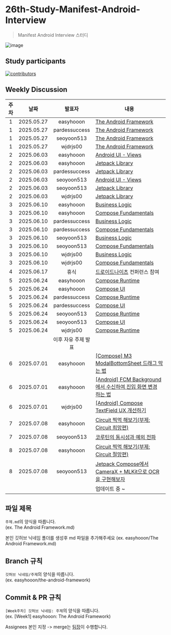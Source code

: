 # 26th-Study-Manifest-Android-Interview
> Manifest Android Interview 스터디

![image](https://github.com/user-attachments/assets/2c657bf2-1f45-412d-a84c-b3775bf25861)

## Study participants
[![contributors](https://contrib.rocks/image?repo=YAPP-Github/26th-Study-Manifest-Android-Interview)](https://github.com/YAPP-Github/26th-Study-Manifest-Android-Interview/contributors)

## Weekly Discussion
| 주차 | 날짜 | 발표자 | 내용 |
  | :-------------: | :-------------: |:-:| ------------- |
| 1 | 2025.05.27 | easyhooon | [The Android Framework](https://velog.io/@mraz3068/The-Android-Framework) |
| 1 | 2025.05.27 | pardessuccess | [The Android Framework](https://github.com/YAPP-Github/26th-Study-Manifest-Android-Interview/blob/main/pardessuccess/the-android-framework.md) |
| 1 | 2025.05.27 | seoyoon513 | [The Android Framework](https://admitted-guppy-255.notion.site/Android-Framework-1ff5e09041be80a0b523e6594849b033?pvs=4) |
| 1 | 2025.05.27 | wjdrjs00 | [The Android Framework](https://github.com/YAPP-Github/26th-Study-Manifest-Android-Interview/blob/main/wjdrjs00/The%20Android%20Framework.md) |
| 2 | 2025.06.03 | easyhooon | [Android UI - Views](https://velog.io/@mraz3068/Android-UI-Views) |
| 2 | 2025.06.03 | easyhooon | [Jetpack Library](https://velog.io/@mraz3068/Android-Jetpack-Library-53fndzvv) |
| 2 | 2025.06.03 | pardessuccess | [Jetpack Library](https://velog.io/@zkwhdgur2/Jetpack-Library) |
| 2 | 2025.06.03 | seoyoon513 | [Android UI - Views](https://admitted-guppy-255.notion.site/Android-UI-Views-2025e09041be80ee9dd3ea03f00ef581) |
| 2 | 2025.06.03 | seoyoon513 | [Jetpack Library](https://admitted-guppy-255.notion.site/Jetpack-Library-2025e09041be80ba9b81ee7ffaafe1b7) |
| 2 | 2025.06.03 | wjdrjs00 | [Jetpack Library](https://github.com/YAPP-Github/26th-Study-Manifest-Android-Interview/blob/main/wjdrjs00/Jetpack%20Library.md) |
| 3 | 2025.06.10 | easyhooon | [Business Logic](https://velog.io/@mraz3068/Android-Business-Logic) |
| 3 | 2025.06.10 | easyhooon | [Compose Fundamentals](https://velog.io/@mraz3068/Android-Compose-Fundametals) |
| 3 | 2025.06.10 | pardessuccess | [Business Logic](https://velog.io/@zkwhdgur2/Android-Manifest-Interview-Business-Logic) |
| 3 | 2025.06.10 | pardessuccess | [Compose Fundamentals](https://velog.io/@zkwhdgur2/Android-Manifest-Interview-Compose-Fundamentals) |
| 3 | 2025.06.10 | seoyoon513 | [Business Logic](https://admitted-guppy-255.notion.site/Business-Logic-20d5e09041be806fa668e1031b8280a5?source=copy_link) |
| 3 | 2025.06.10 | seoyoon513 | [Compose Fundamentals](https://admitted-guppy-255.notion.site/Compose-Fundamentals-20d5e09041be802387fadc242f288abd) |
| 3 | 2025.06.10 | wjdrjs00 | [Business Logic](https://github.com/YAPP-Github/26th-Study-Manifest-Android-Interview/blob/main/wjdrjs00/Business%20Logic.md) |
| 3 | 2025.06.10 | wjdrjs00 | [Compose Fundamentals](https://github.com/YAPP-Github/26th-Study-Manifest-Android-Interview/blob/main/wjdrjs00/Business%20Logic.md) |
| 4 | 2025.06.17 | 휴식 | [드로이드나이츠](https://www.droidknights.dev/) 컨퍼런스 참여 |
| 5 | 2025.06.24 | easyhooon | [Compose Runtime](https://velog.io/@mraz3068/Android-Compose-Runtime-5k4a33m8) |
| 5 | 2025.06.24 | easyhooon | [Compose UI](https://velog.io/@mraz3068/Android-Compose-UI) |
| 5 | 2025.06.24 | pardessuccess | [Compose Runtime](https://velog.io/@zkwhdgur2/Android-Manifest-Interview-Compose-Runtime) |
| 5 | 2025.06.24 | pardessuccess | [Compose UI](https://velog.io/@zkwhdgur2/Android-Manifest-Interview-Compose-UI) |
| 5 | 2025.06.24 | seoyoon513 | [Compose Runtime](https://admitted-guppy-255.notion.site/Compose-Runtime-21c5e09041be80cf9506c5c1c1fb56e8?source=copy_link) |
| 5 | 2025.06.24 | seoyoon513 | [Compose UI](https://admitted-guppy-255.notion.site/Compose-UI-21c5e09041be800897b4d2ea2219a5b1?source=copy_link) |
| 5 | 2025.06.24 | wjdrjs00 | [Compose Runtime](https://github.com/YAPP-Github/26th-Study-Manifest-Android-Interview/blob/main/wjdrjs00/Compose%20Runtime.md) |
|    |            | 이후 자유 주제 발표 ||
| 6 | 2025.07.01 | easyhooon | [[Compose] M3 ModalBottomSheet 드래그 막는 법](https://velog.io/@mraz3068/Compose-M3-ModalBottomSheet-Drag-Disabled) |
| 6 | 2025.07.01 | easyhooon | [[Android] FCM Background 에서 수신하여 진입 화면 변경 하는 법](https://velog.io/@mraz3068/Android-FCM-Background-Receive-Way) |
| 6 | 2025.07.01 | wjdrjs00 | [[Android] Compose TextField UX 개선하기](https://wjd-gun.tistory.com/18) |
| 7 | 2025.07.08 | easyhooon | [Circuit 찍먹 해보기(부제: Circuit 희망편)](https://speakerdeck.com/easyhooon/circuit-jjigmeoghaebogi-buje-circuit-hyimangpyeon) |
| 7 | 2025.07.08 | seoyoon513 | [코루틴의 동시성과 예외 전파](https://velog.io/@syoon513/%EC%BD%94%EB%A3%A8%ED%8B%B4%EC%9D%98-%EB%8F%99%EC%8B%9C%EC%84%B1%EA%B3%BC-%EC%98%88%EC%99%B8-%EC%A0%84%ED%8C%8C) |
| 8 | 2025.07.08 | easyhooon | [Circuit 찍먹 해보기(부제: Circuit 절망편)](https://speakerdeck.com/easyhooon/circuit-jjigmeoghaebogi-buje-circuit-jeolmangpyeon) |
| 8 | 2025.07.08 | seoyoon513 | [Jetpack Compose에서 CameraX + MLKit으로 OCR을 구현해보자](https://velog.io/@syoon513/Jetpack-Compose%EC%97%90%EC%84%9C-CameraX-MLKit%EC%9C%BC%EB%A1%9C-OCR%EC%9D%84-%EA%B5%AC%ED%98%84%ED%95%B4%EB%B3%B4%EC%9E%90) |
|    |            |     | 업데이트 중 ~ |

## 파일 제목
`주제.md`의 양식을 따릅니다.  
(ex. The Android Framework.md)

본인 깃허브 닉네임 폴더를 생성후 md 파일을 추가해주세요
(ex. easyhooon/The Android Framework.md)

## Branch 규칙

`깃허브 닉네임/주제`의 양식을 따릅니다.  
(ex. easyhooon/the-android-framework)

## Commit & PR 규칙

`[Week주차] 깃허브 닉네임: 주제`의 양식을 따릅니다.  
(ex. [Week1] easyhooon: The Android Framework)

Assignees 본인 지정 -> merge는 [팀장](https://github.com/easyhooon)이 수행합니다.
